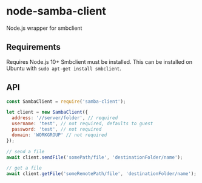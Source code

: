 node-samba-client
=================

Node.js wrapper for smbclient


Requirements
------------
Requires Node.js 10+
Smbclient must be installed. This can be installed on Ubuntu with `sudo apt-get install smbclient`.

API
-------------
```javascript
const SambaClient = require('samba-client');

let client = new SambaClient({
  address: '//server/folder', // required
  username: 'test', // not required, defaults to guest
  password: 'test', // not required
  domain: 'WORKGROUP' // not required
});

// send a file
await client.sendFile('somePath/file', 'destinationFolder/name');

// get a file
await client.getFile('someRemotePath/file', 'destinationFolder/name');
```
